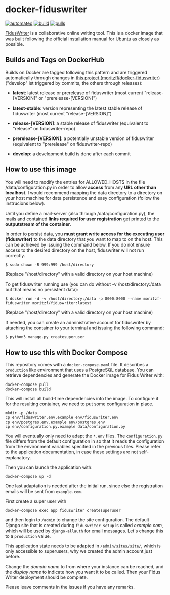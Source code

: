 # docker-fiduswriter

[![automated](https://img.shields.io/docker/automated/moritzf/fiduswriter.svg)](https://hub.docker.com/r/moritzf/fiduswriter/)
[![build](https://img.shields.io/docker/build/moritzf/fiduswriter.svg)](https://hub.docker.com/r/moritzf/fiduswriter/)
[![pulls](https://img.shields.io/docker/pulls/moritzf/fiduswriter.svg)](https://hub.docker.com/r/moritzf/fiduswriter/)

[FidusWriter](https://github.com/fiduswriter/fiduswriter) is a collaborative online writing tool. This is a docker image that was built following the official installation manual for Ubuntu as closely as possible.

## Builds and Tags on DockerHub

Builds on Docker are tagged following this pattern and are triggered automatically through changes in [this project (moritzfl/docker-fiduswriter)](https://github.com/moritzfl/docker-fiduswriter) ("develop" ist triggered by commits, the others through releases):

- __latest__: latest release or prerelease of fiduswriter (most current "release-\[VERSION\]" or "prerelease-\[VERSION\]")

- __latest-stable__: version representing the latest stable release of fiduswriter (most current "release-\[VERSION\]")

- __release-\[VERSION\]__: a stable release of fiduswriter (equivalent to "release" on fiduswriter-repo)

- __prerelease-\[VERSION\]__: a potentially unstable version of fiduswriter (equivalent to "prerelease" on fiduswriter-repo) 

- __develop__: a development build is done after each commit

## How to use this image

You will need to modify the entries for ALLOWED_HOSTS in the file /data/configuration.py in order to allow __access__ from any __URL other than localhost__. I would recommend mapping the data directory to a directory on your host machine for data persistence and easy configuration (follow the instrucions below).

Until you define a mail-server (also through /data/configuration.py), the mails and contained __links required for user registration__ get printed to the __outputstream of the container__.

In order to persist data, you __must grant write access for the executing user (fiduswriter)__ to the data directory that you want to map to on the host. This can be achieved by issuing the command below. If you do not ensure access to the desired directory on the host, fiduswriter will not run correctly.
~~~~
$ sudo chown -R 999:999 /host/directory
~~~~
(Replace "/host/directory" with a valid directory on your host machine)

To get fiduswriter running use (you can do without -v /host/directory:/data but that means no persistent data): 
~~~~
$ docker run -d -v /host/directory:/data -p 8000:8000 --name moritzf-fiduswriter moritzf/fiduswriter:latest
~~~~
(Replace "/host/directory" with a valid directory on your host machine)

If needed, you can create an administrative account for fiduswriter by attaching the container to your terminal and issuing the following command:
~~~~
$ python3 manage.py createsuperuser
~~~~

## How to use this with Docker Compose

This repository comes with a `docker-compose.yaml` file. It describes a `production` like environment that uses a PostgreSQL database. You can retrieve dependencies and generate the Docker image for Fidus Writer with:

    docker-compose pull
    docker-compose build

This will install all build-time dependencies into the image. To configure it for the resulting container, we need to put some configuration in place.

    mkdir -p /data
    cp env/fiduswriter.env.example env/fiduswriter.env
    cp env/postgres.env.example env/postgres.env
    cp env/configuration.py.example data/configuration.py

You will eventually only need to adapt the `*.env` files. The `configuration.py` file differs from the default configuration in so that it reads the configuration from the environment variables specified in the previous files. Please refer to the application documentation, in case these settings are not self-explanatory.

Then you can launch the application with:

    docker-compose up -d

One last adaptation is needed after the initial run, since else the registration emails will be sent from `example.com`.

First create a super user with

    docker-compose exec app fiduswriter createsuperuser

and then login to `/admin` to change the site configuration. The default Django site that is created during `fiduswriter setup` is called *example.com*, which will be used by `django-allauth` for email messages. Let's change this to a `production` value.

This application state needs to be adapted in `/admin/sites/site/`, which is only accessible to superusers, why we created the admin account just before.

Change the *domain name* to from where your instance can be reached, and the *display name* to indicate how you want it to be called. Then your Fidus Writer deployment should be complete.

Please leave comments in the issues if you have any remarks.
